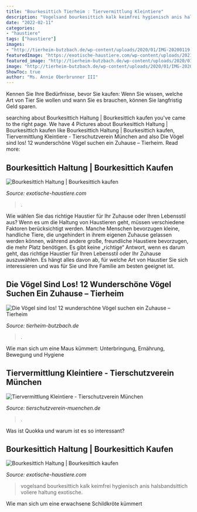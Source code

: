 ```yaml
---
title: "Bourkesittich Tierheim : Tiervermittlung Kleintiere"
description: "Vogelsand bourkesittich kalk keimfrei hygienisch anis halsbandsittich voliere haltung exotische"
date: "2022-02-11"
categories:
- "haustiere"
tags: ["haustiere"]
images:
- "http://tierheim-butzbach.de/wp-content/uploads/2020/01/IMG-20200119-WA0024.jpg"
featuredImage: "https://exotische-haustiere.com/wp-content/uploads/2021/02/Bourkesittich-Vogelsand-768x736.jpg"
featured_image: "http://tierheim-butzbach.de/wp-content/uploads/2020/01/IMG-20200119-WA0024.jpg"
image: "http://tierheim-butzbach.de/wp-content/uploads/2020/01/IMG-20200119-WA0024.jpg"
ShowToc: true
author: "Ms. Annie Oberbrunner III"
---
```



Kennen Sie Ihre Bedürfnisse, bevor Sie kaufen: Wenn Sie wissen, welche Art von Tier Sie wollen und wann Sie es brauchen, können Sie langfristig Geld sparen.

	

		
searching about Bourkesittich Haltung | Bourkesittich kaufen you've came to the right page. We have 4 Pictures about Bourkesittich Haltung | Bourkesittich kaufen like Bourkesittich Haltung | Bourkesittich kaufen, Tiervermittlung Kleintiere - Tierschutzverein München and also Die Vögel sind los! 12 wunderschöne Vögel suchen ein Zuhause – Tierheim. Read more:
		
    
## Bourkesittich Haltung | Bourkesittich Kaufen

<img loading=lazy src="https://exotische-haustiere.com/wp-content/uploads/2021/02/Bourkesittich-Spielzeug-630x630.jpg" onerror="this.onerror=null;this.src='https://tse4.mm.bing.net/th?id=OIP.ZXhZoxs0d93lsDBpTcnOWAHaHa&amp;pid=15.1';" alt="Bourkesittich Haltung | Bourkesittich kaufen">

_Source: exotische-haustiere.com_

>. 

	

Wie wählen Sie das richtige Haustier für Ihr Zuhause oder Ihren Lebensstil aus?
Wenn es um die Haltung von Haustieren geht, müssen verschiedene Faktoren berücksichtigt werden. Manche Menschen bevorzugen kleine, handliche Tiere, die ungehindert in ihrem eigenen Zuhause gelassen werden können, während andere große, freundliche Haustiere bevorzugen, die mehr Platz benötigen. Es gibt keine „richtige“ Antwort, wenn es darum geht, das richtige Haustier für Ihren Lebensstil oder Ihr Zuhause auszuwählen. Es hängt alles davon ab, für welche Art von Haustier Sie sich interessieren und was für Sie und Ihre Familie am besten geeignet ist.

    
## Die Vögel Sind Los! 12 Wunderschöne Vögel Suchen Ein Zuhause – Tierheim

<img loading=lazy src="http://tierheim-butzbach.de/wp-content/uploads/2020/01/IMG-20200119-WA0024.jpg" onerror="this.onerror=null;this.src='https://tse3.mm.bing.net/th?id=OIP.yVJuWN8dNSwv4UyyGfzZswHaFj&amp;pid=15.1';" alt="Die Vögel sind los! 12 wunderschöne Vögel suchen ein Zuhause – Tierheim">

_Source: tierheim-butzbach.de_

>. 

	

Wie man sich um eine Maus kümmert: Unterbringung, Ernährung, Bewegung und Hygiene

    
## Tiervermittlung Kleintiere - Tierschutzverein München

<img loading=lazy src="https://www.tierschutzverein-muenchen.de/fileadmin/_processed_/csm_Stanleysittich_00a7c2aae0.jpg" onerror="this.onerror=null;this.src='https://tse2.mm.bing.net/th?id=OIP.D8-6dqMXNx_aLs7802fMCQHaE7&amp;pid=15.1';" alt="Tiervermittlung Kleintiere - Tierschutzverein München">

_Source: tierschutzverein-muenchen.de_

>. 

	

Was ist Quokka und warum ist es so interessant?

    
## Bourkesittich Haltung | Bourkesittich Kaufen

<img loading=lazy src="https://exotische-haustiere.com/wp-content/uploads/2021/02/Bourkesittich-Vogelsand-768x736.jpg" onerror="this.onerror=null;this.src='https://tse4.mm.bing.net/th?id=OIP._O26NO-GtsR28zeSoFUqkwHaHG&amp;pid=15.1';" alt="Bourkesittich Haltung | Bourkesittich kaufen">

_Source: exotische-haustiere.com_

>vogelsand bourkesittich kalk keimfrei hygienisch anis halsbandsittich voliere haltung exotische. 

	

Wie man sich um eine erwachsene Schildkröte kümmert

